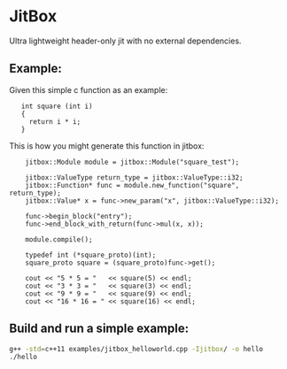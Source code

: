 # JitBox
Ultra lightweight header-only jit with no external dependencies.

## Example:
Given this simple c function as an example:
```
   int square (int i)
   {
     return i * i;
   }
```

This is how you might generate this function in jitbox:
```
    jitbox::Module module = jitbox::Module("square_test");

    jitbox::ValueType return_type = jitbox::ValueType::i32;
    jitbox::Function* func = module.new_function("square", return_type);
    jitbox::Value* x = func->new_param("x", jitbox::ValueType::i32);

    func->begin_block("entry");
    func->end_block_with_return(func->mul(x, x));

    module.compile();

    typedef int (*square_proto)(int);
    square_proto square = (square_proto)func->get();

    cout << "5 * 5 = "   << square(5) << endl;
    cout << "3 * 3 = "   << square(3) << endl;
    cout << "9 * 9 = "   << square(9) << endl;
    cout << "16 * 16 = " << square(16) << endl;
```

## Build and run a simple example:
```bash
g++ -std=c++11 examples/jitbox_helloworld.cpp -Ijitbox/ -o hello
./hello
```
